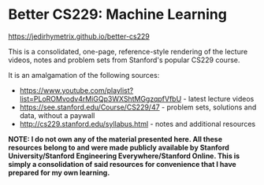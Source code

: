 # Better CS229: Machine Learning

<https://jedirhymetrix.github.io/better-cs229>

This is a consolidated, one-page, reference-style rendering of the lecture videos, notes and problem sets from Stanford's popular CS229 course.

It is an amalgamation of the following sources:

- https://www.youtube.com/playlist?list=PLoROMvodv4rMiGQp3WXShtMGgzqpfVfbU - latest lecture videos
- https://see.stanford.edu/Course/CS229/47 - problem sets, solutions and data, without a paywall
- http://cs229.stanford.edu/syllabus.html - notes and additional resources

**NOTE: I do not own any of the material presented here. All these resources belong to and were made publicly available by Stanford University/Stanford Engineering Everywhere/Stanford Online. This is simply a consolidation of said resources for convenience that I have prepared for my own learning.**